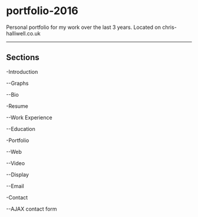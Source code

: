 # portfolio-2016
Personal portfolio for my work over the last 3 years. Located on chris-halliwell.co.uk

-------------------
Sections
-------------------

-Introduction

--Graphs

--Bio

-Resume

--Work Experience

--Education

-Portfolio

--Web

--Video

--Display

--Email

-Contact

--AJAX contact form
